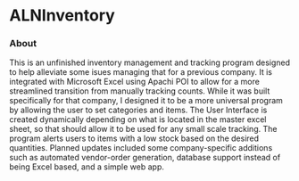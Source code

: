 # ALNInventory

### About
This is an unfinished inventory management and tracking program designed to help alleviate some isues managing that for a previous company.
It is integrated with Microsoft Excel using Apachi POI to allow for a more streamlined transition from manually tracking counts.
While it was built specifically for that company, I designed it to be a more universal program by allowing the user to set 
categories and items. The User Interface is created dynamically depending on what is located in the master excel sheet, so that
should allow it to be used for any small scale tracking. The program alerts users to items with a low stock based on the desired quantities.
Planned updates included some company-specific additions such as automated vendor-order generation, database support instead of being Excel
based, and a simple web app.
